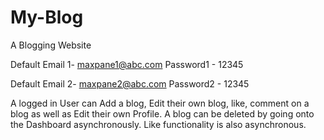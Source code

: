 # My-Blog
A Blogging Website

Default Email 1- maxpane1@abc.com Password1 - 12345

Default Email 2- maxpane2@abc.com Password2 - 12345


A logged in User can Add a blog, Edit their own blog, like, comment on a blog as well as Edit their own Profile.
A blog can be deleted by going onto the Dashboard asynchronously.
Like functionality is also asynchronous.
